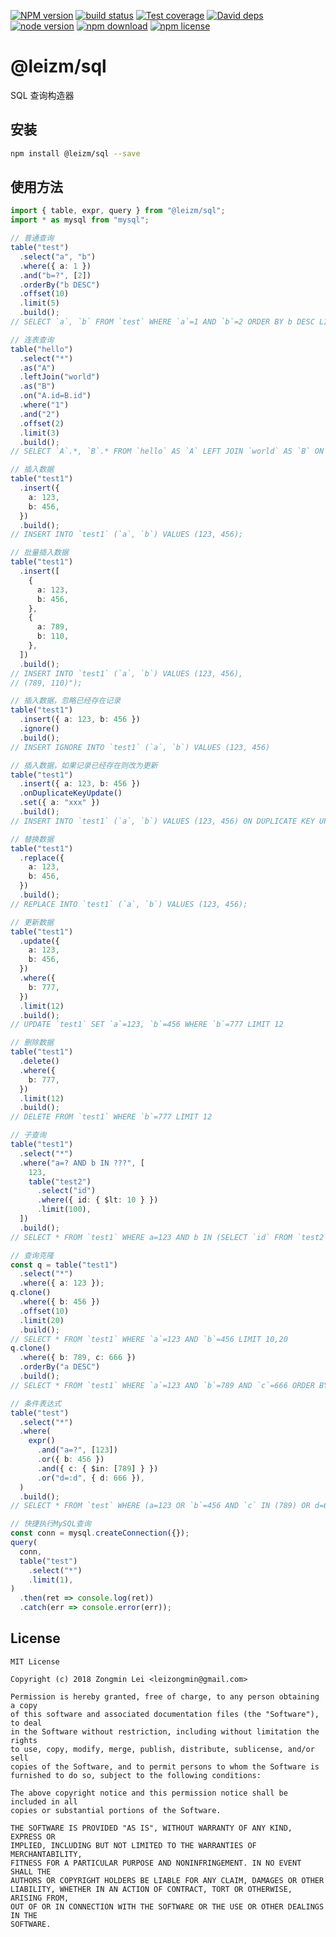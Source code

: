 [![NPM version][npm-image]][npm-url]
[![build status][travis-image]][travis-url]
[![Test coverage][coveralls-image]][coveralls-url]
[![David deps][david-image]][david-url]
[![node version][node-image]][node-url]
[![npm download][download-image]][download-url]
[![npm license][license-image]][download-url]

[npm-image]: https://img.shields.io/npm/v/@leizm/sql.svg?style=flat-square
[npm-url]: https://npmjs.org/package/@leizm/sql
[travis-image]: https://img.shields.io/travis/leizongmin/leizm-sql.svg?style=flat-square
[travis-url]: https://travis-ci.org/leizongmin/leizm-sql
[coveralls-image]: https://img.shields.io/coveralls/leizongmin/leizm-sql.svg?style=flat-square
[coveralls-url]: https://coveralls.io/r/leizongmin/leizm-sql?branch=master
[david-image]: https://img.shields.io/david/leizongmin/leizm-sql.svg?style=flat-square
[david-url]: https://david-dm.org/leizongmin/leizm-sql
[node-image]: https://img.shields.io/badge/node.js-%3E=_6.0-green.svg?style=flat-square
[node-url]: http://nodejs.org/download/
[download-image]: https://img.shields.io/npm/dm/@leizm/sql.svg?style=flat-square
[download-url]: https://npmjs.org/package/@leizm/sql
[license-image]: https://img.shields.io/npm/l/@leizm/sql.svg

# @leizm/sql

SQL 查询构造器

## 安装

```bash
npm install @leizm/sql --save
```

## 使用方法

```typescript
import { table, expr, query } from "@leizm/sql";
import * as mysql from "mysql";

// 普通查询
table("test")
  .select("a", "b")
  .where({ a: 1 })
  .and("b=?", [2])
  .orderBy("b DESC")
  .offset(10)
  .limit(5)
  .build();
// SELECT `a`, `b` FROM `test` WHERE `a`=1 AND `b`=2 ORDER BY b DESC LIMIT 10,5

// 连表查询
table("hello")
  .select("*")
  .as("A")
  .leftJoin("world")
  .as("B")
  .on("A.id=B.id")
  .where("1")
  .and("2")
  .offset(2)
  .limit(3)
  .build();
// SELECT `A`.*, `B`.* FROM `hello` AS `A` LEFT JOIN `world` AS `B` ON A.id=B.id WHERE 1 AND 2 LIMIT 2,3

// 插入数据
table("test1")
  .insert({
    a: 123,
    b: 456,
  })
  .build();
// INSERT INTO `test1` (`a`, `b`) VALUES (123, 456);

// 批量插入数据
table("test1")
  .insert([
    {
      a: 123,
      b: 456,
    },
    {
      a: 789,
      b: 110,
    },
  ])
  .build();
// INSERT INTO `test1` (`a`, `b`) VALUES (123, 456),
// (789, 110)");

// 插入数据，忽略已经存在记录
table("test1")
  .insert({ a: 123, b: 456 })
  .ignore()
  .build();
// INSERT IGNORE INTO `test1` (`a`, `b`) VALUES (123, 456)

// 插入数据，如果记录已经存在则改为更新
table("test1")
  .insert({ a: 123, b: 456 })
  .onDuplicateKeyUpdate()
  .set({ a: "xxx" })
  .build();
// INSERT INTO `test1` (`a`, `b`) VALUES (123, 456) ON DUPLICATE KEY UPDATE `a`='xxx'

// 替换数据
table("test1")
  .replace({
    a: 123,
    b: 456,
  })
  .build();
// REPLACE INTO `test1` (`a`, `b`) VALUES (123, 456);

// 更新数据
table("test1")
  .update({
    a: 123,
    b: 456,
  })
  .where({
    b: 777,
  })
  .limit(12)
  .build();
// UPDATE `test1` SET `a`=123, `b`=456 WHERE `b`=777 LIMIT 12

// 删除数据
table("test1")
  .delete()
  .where({
    b: 777,
  })
  .limit(12)
  .build();
// DELETE FROM `test1` WHERE `b`=777 LIMIT 12

// 子查询
table("test1")
  .select("*")
  .where("a=? AND b IN ???", [
    123,
    table("test2")
      .select("id")
      .where({ id: { $lt: 10 } })
      .limit(100),
  ])
  .build();
// SELECT * FROM `test1` WHERE a=123 AND b IN (SELECT `id` FROM `test2` WHERE `id`<10 LIMIT 100)

// 查询克隆
const q = table("test1")
  .select("*")
  .where({ a: 123 });
q.clone()
  .where({ b: 456 })
  .offset(10)
  .limit(20)
  .build();
// SELECT * FROM `test1` WHERE `a`=123 AND `b`=456 LIMIT 10,20
q.clone()
  .where({ b: 789, c: 666 })
  .orderBy("a DESC")
  .build();
// SELECT * FROM `test1` WHERE `a`=123 AND `b`=789 AND `c`=666 ORDER BY a DESC

// 条件表达式
table("test")
  .select("*")
  .where(
    expr()
      .and("a=?", [123])
      .or({ b: 456 })
      .and({ c: { $in: [789] } })
      .or("d=:d", { d: 666 }),
  )
  .build();
// SELECT * FROM `test` WHERE (a=123 OR `b`=456 AND `c` IN (789) OR d=666)

// 快捷执行MySQL查询
const conn = mysql.createConnection({});
query(
  conn,
  table("test")
    .select("*")
    .limit(1),
)
  .then(ret => console.log(ret))
  .catch(err => console.error(err));
```

## License

```text
MIT License

Copyright (c) 2018 Zongmin Lei <leizongmin@gmail.com>

Permission is hereby granted, free of charge, to any person obtaining a copy
of this software and associated documentation files (the "Software"), to deal
in the Software without restriction, including without limitation the rights
to use, copy, modify, merge, publish, distribute, sublicense, and/or sell
copies of the Software, and to permit persons to whom the Software is
furnished to do so, subject to the following conditions:

The above copyright notice and this permission notice shall be included in all
copies or substantial portions of the Software.

THE SOFTWARE IS PROVIDED "AS IS", WITHOUT WARRANTY OF ANY KIND, EXPRESS OR
IMPLIED, INCLUDING BUT NOT LIMITED TO THE WARRANTIES OF MERCHANTABILITY,
FITNESS FOR A PARTICULAR PURPOSE AND NONINFRINGEMENT. IN NO EVENT SHALL THE
AUTHORS OR COPYRIGHT HOLDERS BE LIABLE FOR ANY CLAIM, DAMAGES OR OTHER
LIABILITY, WHETHER IN AN ACTION OF CONTRACT, TORT OR OTHERWISE, ARISING FROM,
OUT OF OR IN CONNECTION WITH THE SOFTWARE OR THE USE OR OTHER DEALINGS IN THE
SOFTWARE.
```
